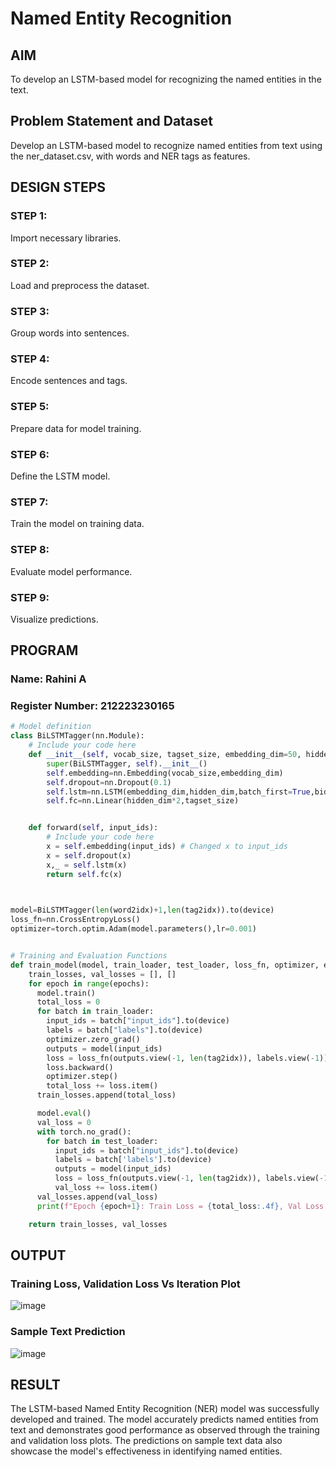 # Named Entity Recognition

## AIM

To develop an LSTM-based model for recognizing the named entities in the text.

## Problem Statement and Dataset

Develop an LSTM-based model to recognize named entities from text using the ner_dataset.csv, with words and NER tags as features.

## DESIGN STEPS

### STEP 1:
Import necessary libraries.

### STEP 2:
Load and preprocess the dataset.

### STEP 3:
Group words into sentences.

### STEP 4:
Encode sentences and tags.

### STEP 5:
Prepare data for model training.

### STEP 6:
Define the LSTM model.

### STEP 7:
Train the model on training data.

### STEP 8:
Evaluate model performance.

### STEP 9:
Visualize predictions.

## PROGRAM
### Name: Rahini A
### Register Number: 212223230165
```python
# Model definition
class BiLSTMTagger(nn.Module):
    # Include your code here
    def __init__(self, vocab_size, tagset_size, embedding_dim=50, hidden_dim=100): # Changed _init_ to __init__
        super(BiLSTMTagger, self).__init__()
        self.embedding=nn.Embedding(vocab_size,embedding_dim)
        self.dropout=nn.Dropout(0.1)
        self.lstm=nn.LSTM(embedding_dim,hidden_dim,batch_first=True,bidirectional=True)
        self.fc=nn.Linear(hidden_dim*2,tagset_size)


    def forward(self, input_ids):
        # Include your code here
        x = self.embedding(input_ids) # Changed x to input_ids
        x = self.dropout(x)
        x,_ = self.lstm(x)
        return self.fc(x)
        


model=BiLSTMTagger(len(word2idx)+1,len(tag2idx)).to(device)
loss_fn=nn.CrossEntropyLoss()
optimizer=torch.optim.Adam(model.parameters(),lr=0.001)


# Training and Evaluation Functions
def train_model(model, train_loader, test_loader, loss_fn, optimizer, epochs=3):
    train_losses, val_losses = [], []
    for epoch in range(epochs):
      model.train()
      total_loss = 0
      for batch in train_loader:
        input_ids = batch["input_ids"].to(device)
        labels = batch["labels"].to(device)
        optimizer.zero_grad()
        outputs = model(input_ids)
        loss = loss_fn(outputs.view(-1, len(tag2idx)), labels.view(-1))
        loss.backward()
        optimizer.step()
        total_loss += loss.item()
      train_losses.append(total_loss)

      model.eval()
      val_loss = 0
      with torch.no_grad():
        for batch in test_loader:
          input_ids = batch["input_ids"].to(device)
          labels = batch['labels'].to(device)
          outputs = model(input_ids)
          loss = loss_fn(outputs.view(-1, len(tag2idx)), labels.view(-1))
          val_loss += loss.item()
      val_losses.append(val_loss)
      print(f"Epoch {epoch+1}: Train Loss = {total_loss:.4f}, Val Loss = {val_loss:.4f}")          

    return train_losses, val_losses

```
## OUTPUT

### Training Loss, Validation Loss Vs Iteration Plot

![image](https://github.com/user-attachments/assets/17b1bce7-03dd-4c9c-91b3-2d83e5239cdf)

### Sample Text Prediction

![image](https://github.com/user-attachments/assets/885dbef6-8b4c-4a4f-a986-efff8e134fe5)


## RESULT
The LSTM-based Named Entity Recognition (NER) model was successfully developed and trained. The model accurately predicts named entities from text and demonstrates good performance as observed through the training and validation loss plots. The predictions on sample text data also showcase the model's effectiveness in identifying named entities.
